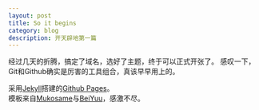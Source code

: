```yaml
---
layout: post
title: So it begins
category: blog
description: 开天辟地第一篇
---
```


经过几天的折腾，搞定了域名，选好了主题，终于可以正式开张了。
感叹一下，Git和Github确实是厉害的工具组合，真该早早用上的。

采用<a href="http://jekyllrb.com/" target="_blank">Jekyll</a>搭建的<a href="https://pages.github.com/" target="_blank">Github Pages</a>。<br/>
模板来自<a href="https://github.com/Mukosame/mukosame.github.io" target="_blank">Mukosame</a>与<a href="https://github.com/beiyuu/Github-Pages-Example" target="_blank">BeiYuu</a>，感激不尽。
